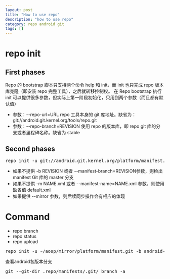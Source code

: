 ```yaml
---
layout: post
title: "How to use repo"
description: "how to use repo"
category: repo android git
tags: []
---
```


# repo init #

## First phases ##

Repo 的 bootstrap 脚本只支持两个命令 help 和 init，而 init 也只完成 repo 版本库克隆（即安装 repo 完整工具），之后就转移控制权。 在 Repo bootstrap 执行 init 可以提供很多参数，但实际上第一阶段初始化，只用到两个参数（而且都有默认值）

* 参数：--repo-url=URL repo 工具本身的 git 库地址。缺省为：git://android.git.kernel.org/tools/repo.git
* 参数：--repo-branch=REVISION 使用 repo 的版本库，即 repo git 库的分支或者里程碑名称。缺省为 stable

## Second phases ##
<pre>
repo init -u git://android.git.kernel.org/platform/manifest.git
</pre>

* 如果不提供 -b REVISION 或者 --manifest-branch=REVISION参数，则检出 manifest Git 库的 master 分支
* 如果不提供 -m NAME.xml 或者 --manifest-name=NAME.xml 参数，则使用缺省值 default.xml
* 如果提供 --mirror 参数，则后续同步操作会有相应的体现

# Command #
* repo branch
* repo status
* repo upload

<pre>
repo init -u ~/aosp/mirror/platform/manifest.git -b android-4.0.1_r1
</pre>

查看android各版本分支

<pre>
git --git-dir .repo/manifests/.git/ branch -a
</pre>

